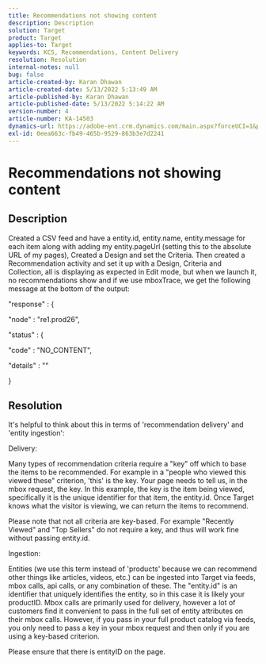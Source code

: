 ```yaml
---
title: Recommendations not showing content
description: Description
solution: Target
product: Target
applies-to: Target
keywords: KCS, Recommendations, Content Delivery
resolution: Resolution
internal-notes: null
bug: false
article-created-by: Karan Dhawan
article-created-date: 5/13/2022 5:13:49 AM
article-published-by: Karan Dhawan
article-published-date: 5/13/2022 5:14:22 AM
version-number: 4
article-number: KA-14503
dynamics-url: https://adobe-ent.crm.dynamics.com/main.aspx?forceUCI=1&pagetype=entityrecord&etn=knowledgearticle&id=8914f075-7bd2-ec11-a7b5-00224809c101
exl-id: 0eea663c-fb49-465b-9529-863b3e7d2241
---
```

# Recommendations not showing content

## Description


Created a CSV feed and have a entity.id, entity.name, entity.message for each item along with adding my entity.pageUrl (setting this to the absolute URL of my pages), Created a Design and set the Criteria. Then created a Recommendation activity and set it up with a Design, Criteria and Collection, all is displaying as expected in Edit mode, but when we launch it, no recommendations show and if we use mboxTrace, we get the following message at the bottom of the output:



"response" : {

"node" : "re1.prod26",

"status" : {

"code" : "NO_CONTENT",

"details" : ""

}


## Resolution


It's helpful to think about this in terms of 'recommendation delivery' and 'entity ingestion':



Delivery:

Many types of recommendation criteria require a "key" off which to base the items to be recommended. For example in a "people who viewed this viewed these" criterion, 'this' is the key. Your page needs to tell us, in the mbox request, the key. In this example, the key is the item being viewed, specifically it is the unique identifier for that item, the entity.id. Once Target knows what the visitor is viewing, we can return the items to recommend.

Please note that not all criteria are key-based. For example "Recently Viewed" and "Top Sellers" do not require a key, and thus will work fine without passing entity.id.



Ingestion:

Entities (we use this term instead of 'products' because we can recommend other things like articles, videos, etc.) can be ingested into Target via feeds, mbox calls, api calls, or any combination of these. The "entity.id" is an identifier that uniquely identifies the entity, so in this case it is likely your productID. Mbox calls are primarily used for delivery, however a lot of customers find it convenient to pass in the full set of entity attributes on their mbox calls. However, if you pass in your full product catalog via feeds, you only need to pass a key in your mbox request and then only if you are using a key-based criterion.



Please ensure that there is entityID on the page.
